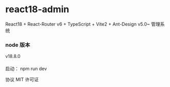 <!--
 * @Author: yinbing.liu
 * @Date: 2023-05-09 11:34:28
 * @LastEditors: yinbing.liu
 * @LastEditTime: 2023-05-24 11:20:21
 * @FilePath: /react18-admin/README.md
 * @Description:
-->

# react18-admin

React18 + React-Router v6 + TypeScript + Vite2 + Ant-Design v5.0~ 管理系统

### node 版本

v18.8.0

####

启动： npm run dev

协议
MIT 许可证
